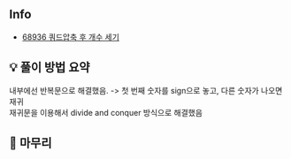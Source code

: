 ## Info
- [68936 쿼드압축 후 개수 세기](https://school.programmers.co.kr/learn/courses/30/lessons/68936)

## 💡 풀이 방법 요약
내부에선 반복문으로 해결했음. -> 첫 번째 숫자를 sign으로 놓고, 다른 숫자가 나오면 재귀  
재귀문을 이용해서 divide and conquer 방식으로 해결했음  


## 🙂 마무리

